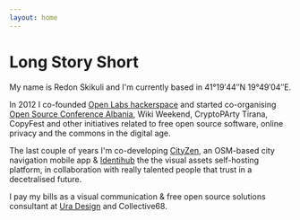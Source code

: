 ```yaml
---
layout: home
---
```

# Long Story Short

My name is Redon Skikuli and I'm currently based in 41°19′44″N 19°49′04″E.

In 2012 I co-founded [Open Labs hackerspace](https://openlabs.cc) and started co-organising [Open Source Conference Albania](https://oscal.openlabs.cc), Wiki Weekend, CryptoPArty Tirana, CopyFest and other initiatives related to free open source software, online privacy and the commons in the digital age.

The last couple of years I'm co-developing [CityZen](http://cityzenapp.co/), an OSM-based city navigation mobile app & [Identihub](https://identihub.co/) the the visual assets self-hosting platform, in collaboration with really talented people that trust in a decetralised future. 

I pay my bills as a visual communication & free open source solutions consultant at [Ura Design](https://ura.design/) and Collective68.
